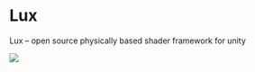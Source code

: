 Lux
===

Lux – open source physically based shader framework for unity

<img src="http://gdurl.com/OHDW">




